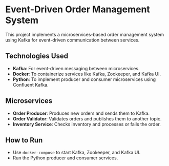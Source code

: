 # Event-Driven Order Management System

This project implements a microservices-based order management system using Kafka for event-driven communication between services.

## Technologies Used
- **Kafka**: For event-driven messaging between microservices.
- **Docker**: To containerize services like Kafka, Zookeeper, and Kafka UI.
- **Python**: To implement producer and consumer microservices using Confluent Kafka.

## Microservices
- **Order Producer**: Produces new orders and sends them to Kafka.
- **Order Validator**: Validates orders and publishes them to another topic.
- **Inventory Service**: Checks inventory and processes or fails the order.

## How to Run
- Use `docker-compose` to start Kafka, Zookeeper, and Kafka UI.
- Run the Python producer and consumer services.
